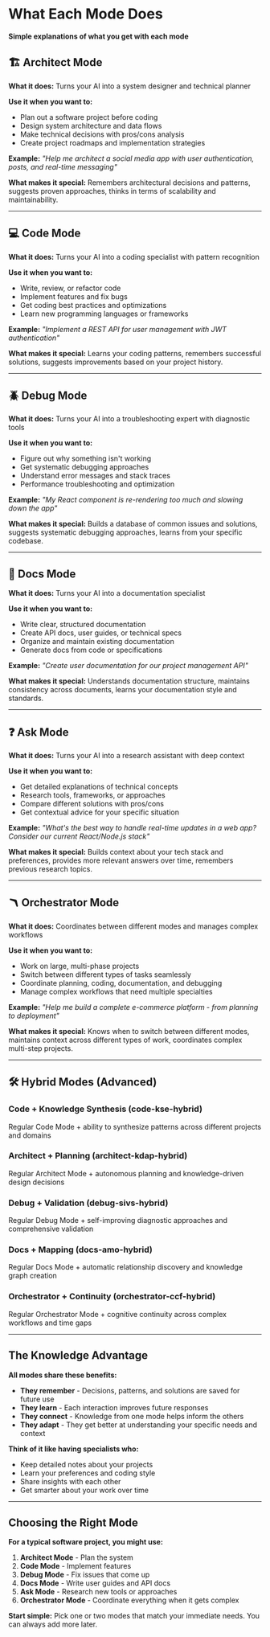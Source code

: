 # What Each Mode Does

**Simple explanations of what you get with each mode**

## 🏗️ Architect Mode
**What it does:** Turns your AI into a system designer and technical planner

**Use it when you want to:**
- Plan out a software project before coding
- Design system architecture and data flows  
- Make technical decisions with pros/cons analysis
- Create project roadmaps and implementation strategies

**Example:** *"Help me architect a social media app with user authentication, posts, and real-time messaging"*

**What makes it special:** Remembers architectural decisions and patterns, suggests proven approaches, thinks in terms of scalability and maintainability.

---

## 💻 Code Mode  
**What it does:** Turns your AI into a coding specialist with pattern recognition

**Use it when you want to:**
- Write, review, or refactor code
- Implement features and fix bugs
- Get coding best practices and optimizations
- Learn new programming languages or frameworks

**Example:** *"Implement a REST API for user management with JWT authentication"*

**What makes it special:** Learns your coding patterns, remembers successful solutions, suggests improvements based on your project history.

---

## 🪲 Debug Mode
**What it does:** Turns your AI into a troubleshooting expert with diagnostic tools

**Use it when you want to:**
- Figure out why something isn't working
- Get systematic debugging approaches
- Understand error messages and stack traces
- Performance troubleshooting and optimization

**Example:** *"My React component is re-rendering too much and slowing down the app"*

**What makes it special:** Builds a database of common issues and solutions, suggests systematic debugging approaches, learns from your specific codebase.

---

## 📝 Docs Mode
**What it does:** Turns your AI into a documentation specialist

**Use it when you want to:**
- Write clear, structured documentation
- Create API docs, user guides, or technical specs
- Organize and maintain existing documentation
- Generate docs from code or specifications

**Example:** *"Create user documentation for our project management API"*

**What makes it special:** Understands documentation structure, maintains consistency across documents, learns your documentation style and standards.

---

## ❓ Ask Mode
**What it does:** Turns your AI into a research assistant with deep context

**Use it when you want to:**
- Get detailed explanations of technical concepts
- Research tools, frameworks, or approaches
- Compare different solutions with pros/cons
- Get contextual advice for your specific situation

**Example:** *"What's the best way to handle real-time updates in a web app? Consider our current React/Node.js stack"*

**What makes it special:** Builds context about your tech stack and preferences, provides more relevant answers over time, remembers previous research topics.

---

## 🪃 Orchestrator Mode
**What it does:** Coordinates between different modes and manages complex workflows

**Use it when you want to:**
- Work on large, multi-phase projects
- Switch between different types of tasks seamlessly
- Coordinate planning, coding, documentation, and debugging
- Manage complex workflows that need multiple specialties

**Example:** *"Help me build a complete e-commerce platform - from planning to deployment"*

**What makes it special:** Knows when to switch between different modes, maintains context across different types of work, coordinates complex multi-step projects.

---

## 🛠️ Hybrid Modes (Advanced)

### Code + Knowledge Synthesis (code-kse-hybrid)
Regular Code Mode + ability to synthesize patterns across different projects and domains

### Architect + Planning (architect-kdap-hybrid)  
Regular Architect Mode + autonomous planning and knowledge-driven design decisions

### Debug + Validation (debug-sivs-hybrid)
Regular Debug Mode + self-improving diagnostic approaches and comprehensive validation

### Docs + Mapping (docs-amo-hybrid)
Regular Docs Mode + automatic relationship discovery and knowledge graph creation

### Orchestrator + Continuity (orchestrator-ccf-hybrid)
Regular Orchestrator Mode + cognitive continuity across complex workflows and time gaps

---

## The Knowledge Advantage

**All modes share these benefits:**

- **They remember** - Decisions, patterns, and solutions are saved for future use
- **They learn** - Each interaction improves future responses
- **They connect** - Knowledge from one mode helps inform the others
- **They adapt** - They get better at understanding your specific needs and context

**Think of it like having specialists who:**
- Keep detailed notes about your projects
- Learn your preferences and coding style
- Share insights with each other
- Get smarter about your work over time

---

## Choosing the Right Mode

**For a typical software project, you might use:**

1. **Architect Mode** - Plan the system
2. **Code Mode** - Implement features  
3. **Debug Mode** - Fix issues that come up
4. **Docs Mode** - Write user guides and API docs
5. **Ask Mode** - Research new tools or approaches
6. **Orchestrator Mode** - Coordinate everything when it gets complex

**Start simple:** Pick one or two modes that match your immediate needs. You can always add more later.